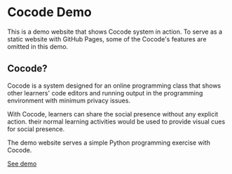 # Cocode Demo

This is a demo website that shows Cocode system in action. 
To serve as a static website with GitHub Pages, some of the Cocode's features are omitted in this demo.

## Cocode?

Cocode is a system designed for an online programming class that shows 
other learners' code editors and running output in the programming environment 
with minimum privacy issues. 

With Cocode, learners can share the social presence without any explicit action. 
their normal learning activities would be used to provide visual cues for social presence.

The demo website serves a simple Python programming exercise with Cocode.

[See demo](http://anonymous-research-dev.github.io/cocode-demo)